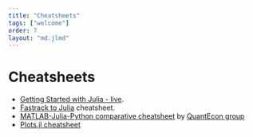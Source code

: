 ```yaml
---
title: "Cheatsheets"
tags: ["welcome"]
order: 7
layout: "md.jlmd"
---
```


# Cheatsheets

- [Getting Started with Julia - liv](../week0/basic_syntax/)[e]($(root_url)/week0/basic_syntax/).
- [Fastrack to Julia](https://juliadocs.github.io/Julia-Cheat-Sheet/) cheatsheet.
- [MATLAB-Julia-Python comparative cheatsheet](https://cheatsheets.quantecon.org/) by [QuantEcon group](https://quantecon.org)
- [Plots.jl cheatsheet](https://github.com/sswatson/cheatsheets/blob/master/plotsjl-cheatsheet.pdf)
